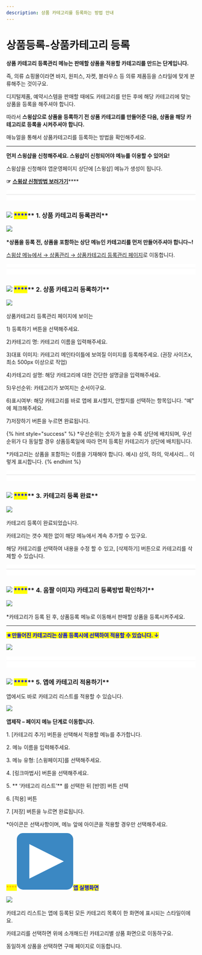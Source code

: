 ```yaml
---
description: 상품 카테고리를 등록하는 방법 안내
---
```


# 상품등록-상품카테고리 등록

**상품 카테고리 등록관리 메뉴는 판매할 상품을 적용할 카테고리를 만드는 단계입니다.**

즉, 의류 쇼핑몰이라면 바지, 원피스, 자켓, 블라우스 등 의류 제품등을 스타일에 맞게 분류해주는 것이구요.

디지털제품, 예약시스템을 판매할 때에도 카테고리를 만든 후에 해당 카테고리에 맞는 상품을 등록을 해주셔야 합니다.

따라서 **스윙샵으로 상품을 등록하기 전 상품 카테고리를 만들어준 다음, 상품을 해당 카테고리로 등록을 시켜주셔야 합니다.**

매뉴얼을 통해서 상품카테고리를 등록하는 방법을 확인해주세요.

***

**먼저 스윙샵을 신청해주세요. 스윙샵이 신청되어야 메뉴를 이용할 수 있어요!**

스윙샵을 신청해야 앱운영페이지 상단에 \[스윙샵] 메뉴가 생성이 됩니다.

**☞** [**스윙샵 신청방법 보러가기**](apply.md)****

![](<../../.gitbook/assets/구분선 (1).PNG>)

### <mark style="color:blue;"></mark>![](https://wp.swing2app.co.kr/wp-content/uploads/2020/04/%EB%8B%A8%EB%9D%BD1-1.png) <mark style="color:blue;">****</mark>** 1. 상품 카테고리 등록관리**

![](https://wp.swing2app.co.kr/wp-content/uploads/2018/11/%EC%B9%B4%ED%85%8C%EA%B3%A0%EB%A6%AC%EB%93%B1%EB%A1%9D-1.png)

**\*상품을 등록 전, 상품을 포함하는 상단 메뉴인 카테고리를 먼저 만들어주셔야 합니다\~!**

[스윙샵 메뉴에서 → 상품관리 → 상품카테고리 등록관리 페이지](https://www.swing2app.co.kr/view/store\_product\_category)로 이동합니다.

![](<../../.gitbook/assets/구분선 (1).PNG>)

### <mark style="color:blue;"></mark>![](https://wp.swing2app.co.kr/wp-content/uploads/2020/04/%EB%8B%A8%EB%9D%BD1-1.png) <mark style="color:blue;">****</mark>** 2. 상품 카테고리 등록하기**

![](https://wp.swing2app.co.kr/wp-content/uploads/2018/11/%EC%8B%A4%EB%AC%BC%EC%83%81%ED%92%88%EB%93%B1%EB%A1%9D2\_19.09.png)

상품카테고리 등록관리 페이지에 보이는

1\) 등록하기 버튼을 선택해주세요.

2\)카테고리 명: 카테고리 이름을 입력해주세요.

3\)대표 이미지: 카테고리 메인타이틀에 보여질 이미지를 등록해주세요. (권장 사이즈x, 최소 500px 이상으로 작업)

4\)카테고리 설명: 해당 카테고리에 대한 간단한 설명글을 입력해주세요.

5\)우선순위: 카테고리가 보여지는 순서이구요.&#x20;

6\)표시여부: 해당 카테고리를 바로 앱에 표시할지, 안할지를 선택하는 항목입니다. “예” 에 체크해주세요.

7\)저장하기 버튼을 누르면 완료됩니다.

{% hint style="success" %}
\*우선순위는 숫자가 높을 수록 상단에 배치되며, 우선순위가 다 동일할 경우 상품등록일에 따라 먼저 등록된 카테고리가 상단에 배치됩니다.

\*카테고리는 상품을 포함하는 이름을 기재해야 합니다. 예시) 상의, 하의, 악세사리… 이렇게 표시합니다.
{% endhint %}

![](<../../.gitbook/assets/구분선 (1).PNG>)

### <mark style="color:blue;"></mark>![](https://wp.swing2app.co.kr/wp-content/uploads/2020/04/%EB%8B%A8%EB%9D%BD1-1.png) <mark style="color:blue;">****</mark>** 3. 카테고리 등록 완료**

![](https://wp.swing2app.co.kr/wp-content/uploads/2018/11/%EC%8B%A4%EB%AC%BC%EC%83%81%ED%92%88%EB%93%B1%EB%A1%9D3\_19.09.png)

카테고리 등록이 완료되었습니다.

카테고리는 갯수 제한 없이 해당 메뉴에서 계속 추가할 수 있구요.

해당 카테고리를 선택하여 내용을 수정 할 수 있고, \[삭제하기] 버튼으로 카테고리를 삭제할 수 있습니다.

![](<../../.gitbook/assets/구분선 (1).PNG>)

### <mark style="color:blue;"></mark>![](https://wp.swing2app.co.kr/wp-content/uploads/2020/04/%EB%8B%A8%EB%9D%BD1-1.png) <mark style="color:blue;">****</mark>** 4. 움짤 이미지) 카테고리 등록방법 확인하기**

![](https://wp.swing2app.co.kr/wp-content/uploads/2018/11/%EB%85%B9%ED%99%94\_2021\_02\_12\_11\_38\_32\_232-1.gif)

\*카테고리가 등록 된 후, 상품등록 메뉴로 이동해서 판매할 상품을 등록시켜주세요.

****

<mark style="color:blue;">**★만들어진 카테고리는 상품 등록시에  선택하여 적용할 수 있습니다. ↓**</mark>

![](https://wp.swing2app.co.kr/wp-content/uploads/2018/11/%EC%8A%A4%EC%9C%99%EC%83%B5-%EC%B9%B4%ED%85%8C%EA%B3%A0%EB%A6%AC22019.11.png)

![](<../../.gitbook/assets/구분선 (1).PNG>)

### <mark style="color:blue;"></mark>![](https://wp.swing2app.co.kr/wp-content/uploads/2020/04/%EB%8B%A8%EB%9D%BD1-1.png) <mark style="color:blue;">****</mark>** 5. 앱에 카테고리 적용하기**

앱에서도 바로 카테고리 리스트를 적용할 수 있습니다.

![](https://wp.swing2app.co.kr/wp-content/uploads/2018/11/%EC%B9%B4%ED%85%8C%EA%B3%A0%EB%A6%AC-%EB%A6%AC%EC%8A%A4%ED%8A%B8.png)

**앱제작 – 페이지 메뉴 단계로 이동합니다.**

1\. \[카테고리 추가] 버튼을 선택해서 적용할 메뉴를 추가합니다.&#x20;

2\. 메뉴 이름을 입력해주세요.

3\. 메뉴 유형: \[스윙페이지]를 선택해주세요.

4\. \[링크마법사] 버튼을 선택해주세요.

5\. ** **<mark style="color:blue;">**‘카테고리 리스트’**</mark> 를 선택한 뒤 \[반영] 버튼 선택

6\. \[적용] 버튼

7\. \[저장] 버튼을 누르면 완료됩니다.

\*아이콘은 선택사항이며, 메뉴 앞에 아이콘을 적용할 경우만 선택해주세요.&#x20;



<mark style="color:orange;">****</mark><img src="../../.gitbook/assets/image.png" alt="" data-size="line"><mark style="color:blue;">**앱 실행화면**</mark>

![](https://wp.swing2app.co.kr/wp-content/uploads/2018/11/%EC%B9%B4%ED%85%8C%EA%B3%A0%EB%A6%AC%EB%A6%AC%EC%8A%A4%ED%8A%B81.png)

카테고리 리스트는 앱에 등록된 모든 카테고리 목록이 한 화면에 표시되는 스타일이에요.

카테고리를 선택하면 위에 소개해드린 카테고리별 상품 화면으로 이동하구요.

동일하게 상품을 선택하면 구매 페이지로 이동합니다.

